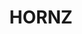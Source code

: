 ---
title: HORNZ
role: Producer, Mixing Engineer
image: /images/portfolio/hornz.png
url: https://example.com/hornz
client: Hornz
description: Collaborated on production and mixing for electronic artist Hornz, creating a unique blend of bass-heavy soundscapes and innovative sonic textures.
featured: true
order: 3
---